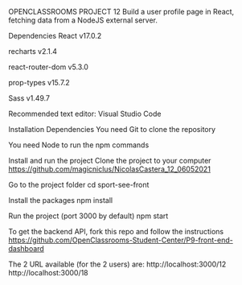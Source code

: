 OPENCLASSROOMS PROJECT 12
Build a user profile page in React, fetching data from a NodeJS external server.

Dependencies
React v17.0.2

recharts v2.1.4

react-router-dom v5.3.0

prop-types v15.7.2

Sass v1.49.7

Recommended text editor: Visual Studio Code

Installation Dependencies
You need Git to clone the repository

You need Node to run the npm commands

Install and run the project
Clone the project to your computer
https://github.com/magicniclus/NicolasCastera_12_06052021

Go to the project folder
cd sport-see-front

Install the packages
npm install

Run the project (port 3000 by default)
npm start

To get the backend API, fork this repo and follow the instructions
https://github.com/OpenClassrooms-Student-Center/P9-front-end-dashboard

The 2 URL available (for the 2 users) are:
http://localhost:3000/12
http://localhost:3000/18